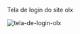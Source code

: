 Tela de login do site olx

![tela-de-login-olx](https://user-images.githubusercontent.com/28787494/136665949-e48a6b94-ecf4-4537-a09d-c042e5964f5e.png)
